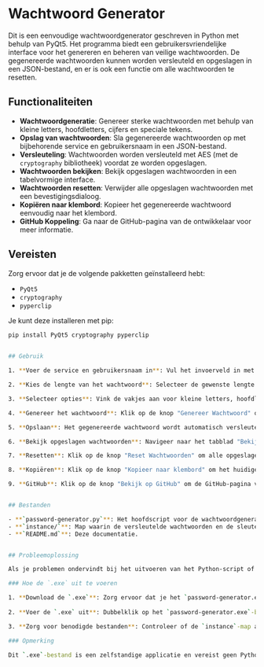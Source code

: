 # Wachtwoord Generator

Dit is een eenvoudige wachtwoordgenerator geschreven in Python met behulp van PyQt5. Het programma biedt een gebruikersvriendelijke interface voor het genereren en beheren van veilige wachtwoorden. De gegenereerde wachtwoorden kunnen worden versleuteld en opgeslagen in een JSON-bestand, en er is ook een functie om alle wachtwoorden te resetten.

## Functionaliteiten

- **Wachtwoordgeneratie**: Genereer sterke wachtwoorden met behulp van kleine letters, hoofdletters, cijfers en speciale tekens.
- **Opslag van wachtwoorden**: Sla gegenereerde wachtwoorden op met bijbehorende service en gebruikersnaam in een JSON-bestand.
- **Versleuteling**: Wachtwoorden worden versleuteld met AES (met de `cryptography` bibliotheek) voordat ze worden opgeslagen.
- **Wachtwoorden bekijken**: Bekijk opgeslagen wachtwoorden in een tabelvormige interface.
- **Wachtwoorden resetten**: Verwijder alle opgeslagen wachtwoorden met een bevestigingsdialoog.
- **Kopiëren naar klembord**: Kopieer het gegenereerde wachtwoord eenvoudig naar het klembord.
- **GitHub Koppeling**: Ga naar de GitHub-pagina van de ontwikkelaar voor meer informatie.

## Vereisten

Zorg ervoor dat je de volgende pakketten geïnstalleerd hebt:

- `PyQt5`
- `cryptography`
- `pyperclip`

Je kunt deze installeren met pip:

```bash
pip install PyQt5 cryptography pyperclip
 

## Gebruik

1. **Voer de service en gebruikersnaam in**: Vul het invoerveld in met de naam van de service waarvoor je een wachtwoord wilt genereren en de bijbehorende gebruikersnaam.

2. **Kies de lengte van het wachtwoord**: Selecteer de gewenste lengte van het wachtwoord uit de dropdown.

3. **Selecteer opties**: Vink de vakjes aan voor kleine letters, hoofdletters, cijfers en speciale tekens om op te nemen in het wachtwoord.

4. **Genereer het wachtwoord**: Klik op de knop "Genereer Wachtwoord" om een nieuw wachtwoord te genereren.

5. **Opslaan**: Het gegenereerde wachtwoord wordt automatisch versleuteld en opgeslagen in een JSON-bestand in de `instance`-map, samen met de ingevoerde service en gebruikersnaam.

6. **Bekijk opgeslagen wachtwoorden**: Navigeer naar het tabblad "Bekijk Wachtwoorden" om een lijst van opgeslagen wachtwoorden te bekijken.

7. **Resetten**: Klik op de knop "Reset Wachtwoorden" om alle opgeslagen wachtwoorden te verwijderen. Je krijgt een bevestiging voordat de actie wordt uitgevoerd.

8. **Kopiëren**: Klik op de knop "Kopieer naar klembord" om het huidige wachtwoord te kopiëren naar je klembord.

9. **GitHub**: Klik op de knop "Bekijk op GitHub" om de GitHub-pagina van de ontwikkelaar te openen.


## Bestanden

- **`password-generator.py`**: Het hoofdscript voor de wachtwoordgenerator.
- **`instance/`**: Map waarin de versleutelde wachtwoorden en de sleutel worden opgeslagen.
- **`README.md`**: Deze documentatie.


## Probleemoplossing

Als je problemen ondervindt bij het uitvoeren van het Python-script of als je geen Python op je systeem hebt geïnstalleerd, kun je het `.exe`-bestand gebruiken dat is gemaakt met PyInstaller.

### Hoe de `.exe` uit te voeren

1. **Download de `.exe`**: Zorg ervoor dat je het `password-generator.exe`-bestand hebt gedownload. Dit bestand is beschikbaar in de `root-directory`. na het uitvoeren van PyInstaller.
  
2. **Voer de `.exe` uit**: Dubbelklik op het `password-generator.exe`-bestand om het programma te starten.

3. **Zorg voor benodigde bestanden**: Controleer of de `instance`-map aanwezig is in dezelfde directory als het `.exe`-bestand, zodat het programma correct kan functioneren.

### Opmerking

Dit `.exe`-bestand is een zelfstandige applicatie en vereist geen Python-installatie of andere afhankelijkheden op je systeem. Het kan direct worden uitgevoerd op Windows-systemen.
